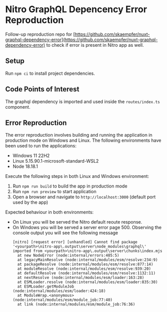 # Nitro GraphQL Depencency Error Reproduction

Follow-up reproduction repo for [https://github.com/skaempfer/nuxt-graphql-dependency-error](https://github.com/skaempfer/nuxt-graphql-dependency-error) to check if error is present in Nitro app as well.

## Setup

Run `npm ci` to install project dependencies.

## Code Points of Interest

The graphql dependency is imported and used inside the `routes/index.ts` component.

## Error Reproduction

The error reproduction involves building and running the application in production mode on Windows and Linux. The following environments have been used to run the applications:

 - Windows 11 22H2
 - Linux 5.15.90.1-microsoft-standard-WSL2
 - Node 18.18.1

 Execute the following steps in both Linux and Windows environment:

 1. Run `npm run build` to build the app in production mode
 2. Run `npm run preview` to start application
 3. Open a browser and navigate to `http://localhost:3000` (default port used by the app)

 Expected behaviour in both environments:

- On Linux you will be served the Nitro default reoute response.
- On Windows you will be served a server error page 500. Observing the console output you will see the following message
  ```
  [nitro] [request error] [unhandled] Cannot find package '<yourpath>\nitro-app\.output\server\node_modules\graphql\' imported from <yourpath>\nitro-app\.output\server\chunks\index.mjs
    at new NodeError (node:internal/errors:405:5)
    at legacyMainResolve (node:internal/modules/esm/resolve:234:9)
    at packageResolve (node:internal/modules/esm/resolve:877:14)
    at moduleResolve (node:internal/modules/esm/resolve:939:20)
    at defaultResolve (node:internal/modules/esm/resolve:1132:11)
    at nextResolve (node:internal/modules/esm/loader:163:28)
    at ESMLoader.resolve (node:internal/modules/esm/loader:835:30)
    at ESMLoader.getModuleJob (node:internal/modules/esm/loader:424:18)
    at ModuleWrap.<anonymous> (node:internal/modules/esm/module_job:77:40)
    at link (node:internal/modules/esm/module_job:76:36)
  ```
